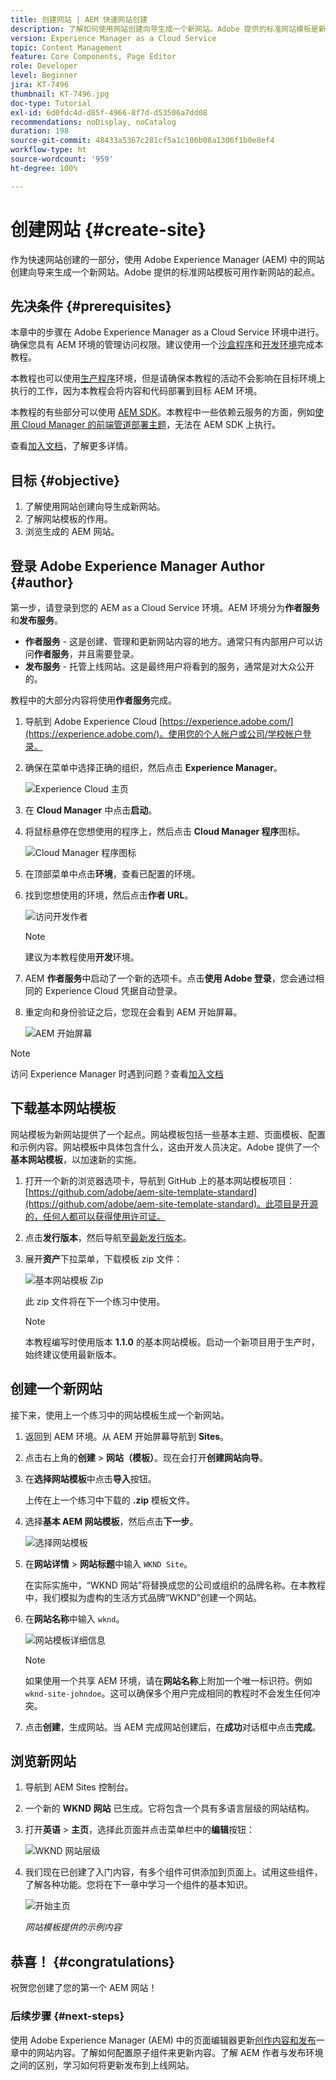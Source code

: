 ```yaml
---
title: 创建网站 | AEM 快速网站创建
description: 了解如何使用网站创建向导生成一个新网站。Adobe 提供的标准网站模板是新网站的起点。
version: Experience Manager as a Cloud Service
topic: Content Management
feature: Core Components, Page Editor
role: Developer
level: Beginner
jira: KT-7496
thumbnail: KT-7496.jpg
doc-type: Tutorial
exl-id: 6d0fdc4d-d85f-4966-8f7d-d53506a7dd08
recommendations: noDisplay, noCatalog
duration: 198
source-git-commit: 48433a5367c281cf5a1c106b08a1306f1b0e8ef4
workflow-type: ht
source-wordcount: '959'
ht-degree: 100%

---
```


# 创建网站 {#create-site}

作为快速网站创建的一部分，使用 Adobe Experience Manager (AEM) 中的网站创建向导来生成一个新网站。Adobe 提供的标准网站模板可用作新网站的起点。

## 先决条件 {#prerequisites}

本章中的步骤在 Adobe Experience Manager as a Cloud Service 环境中进行。确保您具有 AEM 环境的管理访问权限。建议使用一个[沙盒程序](https://experienceleague.adobe.com/docs/experience-manager-cloud-service/onboarding/getting-access/sandbox-programs/introduction-sandbox-programs.html)和[开发环境](https://experienceleague.adobe.com/docs/experience-manager-cloud-service/implementing/using-cloud-manager/manage-environments.html)完成本教程。

本教程也可以使用[生产程序](https://experienceleague.adobe.com/docs/experience-manager-cloud-service/content/implementing/using-cloud-manager/programs/introduction-production-programs.html)环境，但是请确保本教程的活动不会影响在目标环境上执行的工作，因为本教程会将内容和代码部署到目标 AEM 环境。

本教程的有些部分可以使用 [AEM SDK](https://experienceleague.adobe.com/docs/experience-manager-learn/cloud-service/local-development-environment-set-up/aem-runtime.html)。本教程中一些依赖云服务的方面，例如[使用 Cloud Manager 的前端管道部署主题](https://experienceleague.adobe.com/docs/experience-manager-learn/getting-started-wknd-tutorial-develop/site-template/theming.html)，无法在 AEM SDK 上执行。

查看[加入文档](https://experienceleague.adobe.com/docs/experience-manager-cloud-service/onboarding/home.html)，了解更多详情。

## 目标 {#objective}

1. 了解使用网站创建向导生成新网站。
1. 了解网站模板的作用。
1. 浏览生成的 AEM 网站。

## 登录 Adobe Experience Manager Author {#author}

第一步，请登录到您的 AEM as a Cloud Service 环境。AEM 环境分为&#x200B;**作者服务**&#x200B;和&#x200B;**发布服务**。

* **作者服务** - 这是创建、管理和更新网站内容的地方。通常只有内部用户可以访问&#x200B;**作者服务**，并且需要登录。
* **发布服务** - 托管上线网站。这是最终用户将看到的服务，通常是对大众公开的。

教程中的大部分内容将使用&#x200B;**作者服务**&#x200B;完成。

1. 导航到 Adobe Experience Cloud [https://experience.adobe.com/](https://experience.adobe.com/)。使用您的个人帐户或公司/学校帐户登录。
1. 确保在菜单中选择正确的组织，然后点击 **Experience Manager**。

   ![Experience Cloud 主页](assets/create-site/experience-cloud-home-screen.png)

1. 在 **Cloud Manager** 中点击&#x200B;**启动**。
1. 将鼠标悬停在您想使用的程序上，然后点击 **Cloud Manager 程序**&#x200B;图标。

   ![Cloud Manager 程序图标](assets/create-site/cloud-manager-program-icon.png)

1. 在顶部菜单中点击&#x200B;**环境**，查看已配置的环境。

1. 找到您想使用的环境，然后点击&#x200B;**作者 URL**。

   ![访问开发作者](assets/create-site/access-dev-environment.png)

   >[!NOTE]
   >
   >建议为本教程使用&#x200B;**开发**&#x200B;环境。

1. AEM **作者服务**&#x200B;中启动了一个新的选项卡。点击&#x200B;**使用 Adobe 登录**，您会通过相同的 Experience Cloud 凭据自动登录。

1. 重定向和身份验证之后，您现在会看到 AEM 开始屏幕。

   ![AEM 开始屏幕](assets/create-site/aem-start-screen.png)

>[!NOTE]
>
> 访问 Experience Manager 时遇到问题？查看[加入文档](https://experienceleague.adobe.com/docs/experience-manager-cloud-service/onboarding/home.html)

## 下载基本网站模板

网站模板为新网站提供了一个起点。网站模板包括一些基本主题、页面模板、配置和示例内容。网站模板中具体包含什么，这由开发人员决定。Adobe 提供了一个&#x200B;**基本网站模板**，以加速新的实施。

1. 打开一个新的浏览器选项卡，导航到 GitHub 上的基本网站模板项目：[https://github.com/adobe/aem-site-template-standard](https://github.com/adobe/aem-site-template-standard)。此项目是开源的，任何人都可以获得使用许可证。
1. 点击&#x200B;**发行版本**，然后导航至[最新发行版本](https://github.com/adobe/aem-site-template-standard/releases/latest)。
1. 展开&#x200B;**资产**&#x200B;下拉菜单，下载模板 zip 文件：

   ![基本网站模板 Zip](assets/create-site/template-basic-zip-file.png)

   此 zip 文件将在下一个练习中使用。

   >[!NOTE]
   >
   > 本教程编写时使用版本 **1.1.0** 的基本网站模板。启动一个新项目用于生产时，始终建议使用最新版本。

## 创建一个新网站

接下来，使用上一个练习中的网站模板生成一个新网站。

1. 返回到 AEM 环境。从 AEM 开始屏幕导航到 **Sites**。
1. 点击右上角的&#x200B;**创建** > **网站（模板）**。现在会打开&#x200B;**创建网站向导**。
1. 在&#x200B;**选择网站模板**&#x200B;中点击&#x200B;**导入**&#x200B;按钮。

   上传在上一个练习中下载的 **.zip** 模板文件。

1. 选择&#x200B;**基本 AEM 网站模板**，然后点击&#x200B;**下一步**。

   ![选择网站模板](assets/create-site/select-site-template.png)

1. 在&#x200B;**网站详情** > **网站标题**&#x200B;中输入 `WKND Site`。

   在实际实施中，“WKND 网站”将替换成您的公司或组织的品牌名称。在本教程中，我们模拟为虚构的生活方式品牌“WKND”创建一个网站。

1. 在&#x200B;**网站名称**&#x200B;中输入 `wknd`。

   ![网站模板详细信息](assets/create-site/site-template-details.png)

   >[!NOTE]
   >
   > 如果使用一个共享 AEM 环境，请在&#x200B;**网站名称**&#x200B;上附加一个唯一标识符。例如 `wknd-site-johndoe`。这可以确保多个用户完成相同的教程时不会发生任何冲突。

1. 点击&#x200B;**创建**，生成网站。当 AEM 完成网站创建后，在&#x200B;**成功**&#x200B;对话框中点击&#x200B;**完成**。

## 浏览新网站

1. 导航到 AEM Sites 控制台。
1. 一个新的 **WKND 网站** 已生成。它将包含一个具有多语言层级的网站结构。
1. 打开&#x200B;**英语** > **主页**，选择此页面并点击菜单栏中的&#x200B;**编辑**&#x200B;按钮：

   ![WKND 网站层级](assets/create-site/wknd-site-starter-hierarchy.png)

1. 我们现在已创建了入门内容，有多个组件可供添加到页面上。试用这些组件，了解各种功能。您将在下一章中学习一个组件的基本知识。

   ![开始主页](assets/create-site/start-home-page.png)

   *网站模板提供的示例内容*

## 恭喜！ {#congratulations}

祝贺您创建了您的第一个 AEM 网站！

### 后续步骤 {#next-steps}

使用 Adobe Experience Manager (AEM) 中的页面编辑器更新[创作内容和发布](author-content-publish.md)一章中的网站内容。了解如何配置原子组件来更新内容。了解 AEM 作者与发布环境之间的区别，学习如何将更新发布到上线网站。
